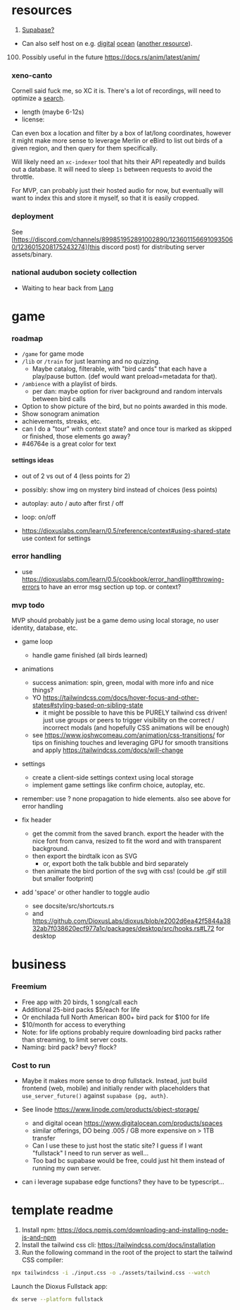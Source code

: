 # resources

1. [Supabase?]()

- Can also self host on e.g.
  [digital](https://docs.digitalocean.com/developer-center/hosting-supabase-on-digitalocean/)
  [ocean](https://www.youtube.com/watch?v=dDhy6pk282U) ([another
  resource](https://medium.com/@kelvinpompey.me/self-hosting-supabase-on-ubuntu-and-digital-ocean-9bff8a819250)).

100. Possibly useful in the future https://docs.rs/anim/latest/anim/

### xeno-canto

Cornell said fuck me, so XC it is. There's a lot of recordings, will need to
optimize a [search](https://xeno-canto.org/help/search).

- length (maybe 6-12s)
- license:

Can even box a location and filter by a box of lat/long coordinates, however it
might make more sense to leverage Merlin or eBird to list out birds of a given
region, and then query for them specifically.

Will likely need an `xc-indexer` tool that hits their API repeatedly and builds
out a database. It will need to sleep `1s` between requests to avoid the
throttle.

For MVP, can probably just their hosted audio for now, but eventually will want to index this and store it myself, so that it is easily cropped.

### deployment

See
[https://discord.com/channels/899851952891002890/1236011566910935060/1236015208175243274](this discord post) for distributing server assets/binary.

### national audubon society collection

- Waiting to hear back from [Lang](https://musicofnature.com/audubon-bird-songs/)

# game

### roadmap

- `/game` for game mode
- `/lib` or `/train` for just learning and no quizzing.
  - Maybe catalog, filterable, with "bird cards" that each have a play/pause button. (def would want preload=metadata for that).
- `/ambience` with a playlist of birds.
  - per dan: maybe option for river background and random intervals between bird calls
- Option to show picture of the bird, but no points awarded in this mode.
- Show sonogram animation
- achievements, streaks, etc.
- can I do a "tour" with context state? and once tour is marked as skipped or finished, those elements go away?
- #46764e is a great color for text

#### settings ideas

- out of 2 vs out of 4 (less points for 2)
- possibly: show img on mystery bird instead of choices (less points)
- autoplay: auto / auto after first / off
- loop: on/off

- https://dioxuslabs.com/learn/0.5/reference/context#using-shared-state use context for settings

### error handling

- use https://dioxuslabs.com/learn/0.5/cookbook/error_handling#throwing-errors
  to have an error msg section up top. or context?

### mvp todo

MVP should probably just be a game demo using local storage, no user identity, database, etc.

- game loop

  - handle game finished (all birds learned)

- animations

  - success animation: spin, green, modal with more info and nice things?
  - YO https://tailwindcss.com/docs/hover-focus-and-other-states#styling-based-on-sibling-state
    - it might be possible to have this be PURELY tailwind css driven! just use
      groups or peers to trigger visibility on the correct / incorrect modals (and
      hopefully CSS animations will be enough)
  - see https://www.joshwcomeau.com/animation/css-transitions/ for tips on
    finishing touches and leveraging GPU for smooth transitions
    and apply https://tailwindcss.com/docs/will-change

- settings

  - create a client-side settings context using local storage
  - implement game settings like confirm choice, autoplay, etc.

- remember: use ? none propagation to hide elements. also see above for error handling

- fix header

  - get the commit from the saved branch. export the header with the nice font
    from canva, resized to fit the word and with transparent background.
  - then export the birdtalk icon as SVG
    - or, export both the talk bubble and bird separately
  - then animate the bird portion of the svg with css! (could be .gif still but smaller footprint)

- add 'space' or other handler to toggle audio
  - see docsite/src/shortcuts.rs
  - and
    https://github.com/DioxusLabs/dioxus/blob/e2002d6ea42f5844a3832ab7f038620ecf977a1c/packages/desktop/src/hooks.rs#L72
    for desktop

# business

### Freemium

- Free app with 20 birds, 1 song/call each
- Additional 25-bird packs $5/each for life
- Or enchilada full North American 800+ bird pack for $100 for life
- $10/month for access to everything
- Note: for life options probably require downloading bird packs rather than streaming, to limit server costs.
- Naming: bird pack? bevy? flock?

### Cost to run

- Maybe it makes more sense to drop fullstack. Instead, just build frontend (web, mobile) and initially render with placeholders that `use_server_future()` against `supabase {pg, auth}`.

- See linode https://www.linode.com/products/object-storage/
  - and digital ocean https://www.digitalocean.com/products/spaces
  - similar offerings, DO being .005 / GB more expensive on > 1TB transfer
  - Can I use these to just host the static site? I guess if I want "fullstack" I need to run server as well...
  - Too bad bc supabase would be free, could just hit them instead of running my own server.
- can i leverage supabase edge functions? they have to be typescript...

# template readme

1. Install npm: https://docs.npmjs.com/downloading-and-installing-node-js-and-npm
2. Install the tailwind css cli: https://tailwindcss.com/docs/installation
3. Run the following command in the root of the project to start the tailwind CSS compiler:

```bash
npx tailwindcss -i ./input.css -o ./assets/tailwind.css --watch
```

Launch the Dioxus Fullstack app:

```bash
dx serve --platform fullstack
```
